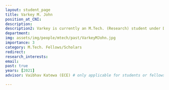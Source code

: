 ```yaml
---
layout: student_page
title: Varkey M. John
position_at_CNI: 
description: 
description2: Varkey is currently an M.Tech. (Research) student under Dr. Vaibhav Katewa in the department of Electrical Communication Engineering at the Indian Institute of Science, Bengaluru. His broad research interest is in the field of security and privacy for cyber-physical systems. Currently he is working on finding trade-offs between these two notions in different settings. Prior to joining IISc, he worked as a cyber-security consultant at Ernst and Young, Bangalore. He did his undergraduate degree at BITS Pilani – Goa Campus where he obtained a B.E. in Electrical and Electronics Engineering and an M.Sc. in Economics (Dual Degree) in 2017.
department:
img: assets/img/people/mtech/past/VarkeyMJohn.jpg
importance: 3
category: M.Tech. Fellows/Scholars
redirect: 
research_interests: 
email: 
past: true
years: [2021]
advisor: Vaibhav Katewa (ECE) # only applicable for students or fellows

---
```

